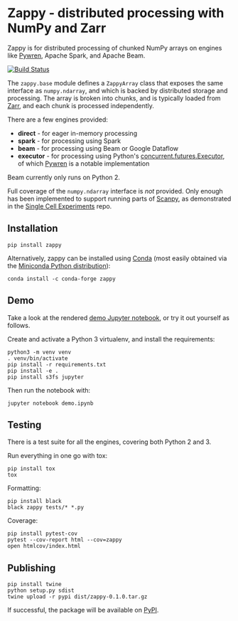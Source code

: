 # Zappy - distributed processing with NumPy and Zarr

Zappy is for distributed processing of chunked NumPy arrays on engines like [Pywren], Apache Spark, and Apache Beam.

[![Build Status](https://travis-ci.org/lasersonlab/zappy.svg?branch=master)](https://travis-ci.org/lasersonlab/zappy)

The `zappy.base` module defines a `ZappyArray` class that exposes the same interface as `numpy.ndarray`, and which
is backed by distributed storage and processing. The array is broken into chunks, and is typically loaded from [Zarr],
and each chunk is processed independently.

There are a few engines provided:
* **direct** - for eager in-memory processing
* **spark** - for processing using Spark
* **beam** - for processing using Beam or Google Dataflow
* **executor** - for processing using Python's [concurrent.futures.Executor], of which [Pywren] is a notable implementation

Beam currently only runs on Python 2.

Full coverage of the `numpy.ndarray` interface is _not_ provided. Only enough has been implemented to support running
parts of [Scanpy], as demonstrated in the [Single Cell Experiments] repo.

## Installation

```
pip install zappy
```

Alternatively, zappy can be installed using [Conda](https://conda.io/docs/) (most easily obtained via the [Miniconda Python distribution](https://conda.io/miniconda.html)):

```
conda install -c conda-forge zappy
```

## Demo

Take a look at the rendered [demo Jupyter notebook](demo.ipynb), or try it out yourself as follows.

Create and activate a Python 3 virtualenv, and install the requirements:

```
python3 -m venv venv
. venv/bin/activate
pip install -r requirements.txt
pip install -e .
pip install s3fs jupyter
```

Then run the notebook with:

```
jupyter notebook demo.ipynb
```

## Testing

There is a test suite for all the engines, covering both Python 2 and 3.

Run everything in one go with tox:

```
pip install tox
tox
```

Formatting:

```
pip install black
black zappy tests/* *.py
```

Coverage:

```
pip install pytest-cov
pytest --cov-report html --cov=zappy
open htmlcov/index.html
```

## Publishing

```
pip install twine
python setup.py sdist
twine upload -r pypi dist/zappy-0.1.0.tar.gz
```

If successful, the package will be available on [PyPI].

[Scanpy]: https://scanpy.readthedocs.io/
[Single Cell Experiments]: https://github.com/lasersonlab/single-cell-experiments
[concurrent.futures.Executor]: https://docs.python.org/3/library/concurrent.futures.html#concurrent.futures.Executor
[PyPI]: https://pypi.org/project/zappy/
[Pywren]: http://pywren.io/
[Zarr]: https://zarr.readthedocs.io/
